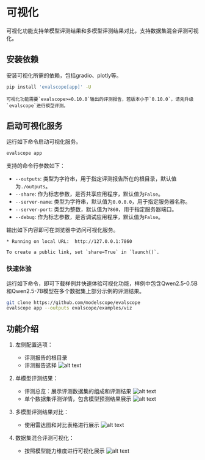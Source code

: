# 可视化

可视化功能支持单模型评测结果和多模型评测结果对比，支持数据集混合评测可视化。


## 安装依赖

安装可视化所需的依赖，包括gradio、plotly等。

```bash
pip install 'evalscope[app]' -U
```
```{note}
可视化功能需要`evalscope>=0.10.0`输出的评测报告，若版本小于`0.10.0`，请先升级`evalscope`进行模型评测。
```

## 启动可视化服务

运行如下命令启动可视化服务。
```bash
evalscope app
```

支持的命令行参数如下：

- `--outputs`: 类型为字符串，用于指定评测报告所在的根目录，默认值为`./outputs`。
- `--share`: 作为标志参数，是否共享应用程序，默认值为`False`。
- `--server-name`: 类型为字符串，默认值为`0.0.0.0`，用于指定服务器名称。
- `--server-port`: 类型为整数，默认值为`7860`，用于指定服务器端口。
- `--debug`: 作为标志参数，是否调试应用程序，默认值为`False`。

输出如下内容即可在浏览器中访问可视化服务。
```text
* Running on local URL:  http://127.0.0.1:7860

To create a public link, set `share=True` in `launch()`.
```

### 快速体验

运行如下命令，即可下载样例并快速体验可视化功能，样例中包含Qwen2.5-0.5B和Qwen2.5-7B模型在多个数据集上部分示例的评测结果。

```bash
git clone https://github.com/modelscope/evalscope
evalscope app --outputs evalscope/examples/viz
```

## 功能介绍

1. 左侧配置选项：
   - 评测报告的根目录
   - 评测报告选择
   ![alt text](./images/setting.png)

2. 单模型评测结果：
   - 评测总览：展示评测数据集的组成和评测结果
   ![alt text](./images/report_overview.png)
   - 单个数据集评测详情，包含模型预测结果展示
   ![alt text](./images/report_details.png)

3. 多模型评测结果对比：
   - 使用雷达图和对比表格进行展示
   ![alt text](./images/model_compare.png)

4. 数据集混合评测可视化：
   - 按照模型能力维度进行可视化展示
   ![alt text](./images/collection.png)